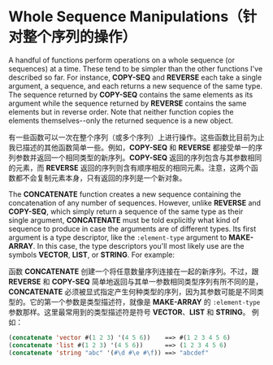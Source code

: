 # Whole Sequence Manipulations（针对整个序列的操作）

A handful of functions perform operations on a whole sequence (or
sequences) at a time. These tend to be simpler than the other
functions I've described so far. For instance, **COPY-SEQ** and **REVERSE**
each take a single argument, a sequence, and each returns a new
sequence of the same type. The sequence returned by **COPY-SEQ** contains
the same elements as its argument while the sequence returned by
**REVERSE** contains the same elements but in reverse order. Note that
neither function copies the elements themselves--only the returned
sequence is a new object.

有一些函数可以一次在整个序列（或多个序列）上进行操作。这些函数比目前为止我已描述的其他函数简单一些。例如，**COPY-SEQ**
和 **REVERSE** 都接受单一的序列参数并返回一个相同类型的新序列。**COPY-SEQ**
返回的序列包含与其参数相同的元素，而 **REVERSE**
返回的序列则含有顺序相反的相同元素。注意，这两个函数都不会复制元素本身，只有返回的序列是一个新对象。

The **CONCATENATE** function creates a new sequence containing the
concatenation of any number of sequences. However, unlike **REVERSE** and
**COPY-SEQ**, which simply return a sequence of the same type as their
single argument, **CONCATENATE** must be told explicitly what kind of
sequence to produce in case the arguments are of different types. Its
first argument is a type descriptor, like the `:element-type` argument
to **MAKE-ARRAY**. In this case, the type descriptors you'll most likely
use are the symbols **VECTOR**, **LIST**, or **STRING**. For example:

函数 **CONCATENATE**
创建一个将任意数量序列连接在一起的新序列。不过，跟 **REVERSE** 和 **COPY-SEQ**
简单地返回与其单一参数相同类型序列有所不同的是，**CONCATENATE**
必须被显式指定产生何种类型的序列，因为其参数可能是不同类型的。它的第一个参数是类型描述符，就像是
**MAKE-ARRAY** 的 `:element-type`
参数那样。这里最常用到的类型描述符是符号 **VECTOR**、**LIST**
和 **STRING**。 例如：

```lisp
(concatenate 'vector #(1 2 3) '(4 5 6))    ==> #(1 2 3 4 5 6)
(concatenate 'list #(1 2 3) '(4 5 6))      ==> (1 2 3 4 5 6)
(concatenate 'string "abc" '(#\d #\e #\f)) ==> "abcdef"
```
